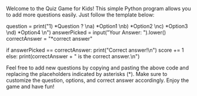 Welcome to the Quiz Game for Kids! This simple Python program allows you to add more questions easily. Just follow the template below:

question = print("1) *Question ? \na) *Option1 \nb) *Option2 \nc) *Option3 \nd) *Option4 \n")
answerPicked = input("Your Answer: ").lower()
correctAnswer = "*correct answer"

if answerPicked == correctAnswer:
    print("Correct answer!\n")
    score += 1
else:
    print(correctAnswer + " is the correct answer.\n")

Feel free to add new questions by copying and pasting the above code and replacing the placeholders indicated by asterisks (*). 
Make sure to customize the question, options, and correct answer accordingly. Enjoy the game and have fun!
